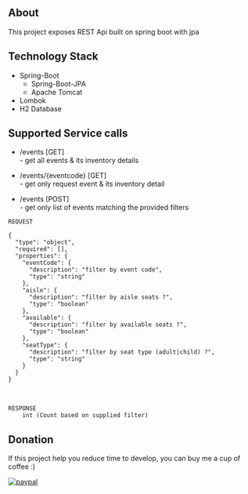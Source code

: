 ## About

This project exposes REST Api built on spring boot with jpa

## Technology Stack 
- Spring-Boot
	- Spring-Boot-JPA
	- Apache Tomcat
- Lombok
- H2 Database


## Supported Service calls

* /events  [GET]<br/> 
					- get all events & its inventory details

* /events/{eventcode} [GET]<br/>
					- get only request event & its inventory detail

* /events [POST]<br/>
					- get only list of events matching the provided filters
```
REQUEST

{
  "type": "object",
  "required": [],
  "properties": {
    "eventCode": {
      "description": "filter by event code",
      "type": "string"
    },
    "aisle": {
      "description": "filter by aisle seats ?",
      "type": "boolean"
    },
    "available": {
      "description": "filter by available seats ?",
      "type": "boolean"
    },
    "seatType": {
      "description": "filter by seat type (adult|child) ?",
      "type": "string"
    }
  }
}

```
<br/>

```
RESPONSE
	int (Count based on supplied filter)
```

## Donation
If this project help you reduce time to develop, you can buy me a cup of coffee :) 

[![paypal](https://www.paypalobjects.com/en_US/i/btn/btn_donateCC_LG.gif)](https://www.paypal.com/cgi-bin/webscr?cmd=_donations&business=QUXLCYKAULHJW&currency_code=USD&source=url)
